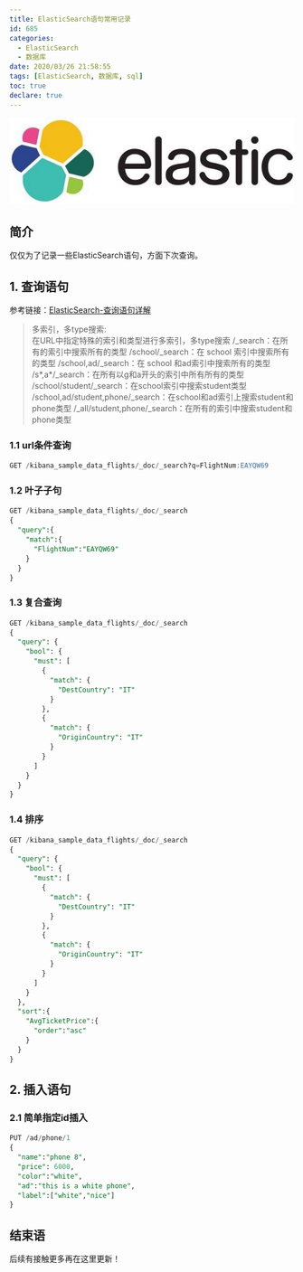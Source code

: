 ```yaml
---
title: ElasticSearch语句常用记录
id: 685
categories:
  - ElasticSearch
  - 数据库
date: 2020/03/26 21:58:55        
tags: [ElasticSearch, 数据库, sql]
toc: true
declare: true
---
```


![img](/img/xjy/p65000.png)<br/>

## 简介

仅仅为了记录一些ElasticSearch语句，方面下次查询。
<!--more-->

## 1. 查询语句
参考链接：[ElasticSearch-查询语句详解](https://www.jianshu.com/p/c377477df7fc)
>多索引，多type搜索:  
在URL中指定特殊的索引和类型进行多索引，多type搜索
/_search：在所有的索引中搜索所有的类型
/school/_search：在 school 索引中搜索所有的类型
/school,ad/_search：在 school 和ad索引中搜索所有的类型
/s*,a*/_search：在所有以g和a开头的索引中所有所有的类型
/school/student/_search：在school索引中搜索student类型
/school,ad/student,phone/_search：在school和ad索引上搜索student和phone类型
/_all/student,phone/_search：在所有的索引中搜索student和phone类型

### 1.1 url条件查询
``` sql
GET /kibana_sample_data_flights/_doc/_search?q=FlightNum:EAYQW69
```

### 1.2 叶子子句
``` sql
GET /kibana_sample_data_flights/_doc/_search
{
  "query":{
    "match":{
      "FlightNum":"EAYQW69"
    }
  }
}
```

### 1.3 复合查询
``` sql
GET /kibana_sample_data_flights/_doc/_search
{
  "query": {
    "bool": {
      "must": [
        {
          "match": {
            "DestCountry": "IT"
          }
        },
        {
          "match": {
            "OriginCountry": "IT"
          }
        }
      ]
    }
  }
}
```

### 1.4 排序
``` sql
GET /kibana_sample_data_flights/_doc/_search
{
  "query": {
    "bool": {
      "must": [
        {
          "match": {
            "DestCountry": "IT"
          }
        },
        {
          "match": {
            "OriginCountry": "IT"
          }
        }
      ]
    }
  },
  "sort":{
    "AvgTicketPrice":{
      "order":"asc"
    }
  }
}
```


## 2. 插入语句

### 2.1 简单指定id插入
``` sql
PUT /ad/phone/1
{
  "name":"phone 8",
  "price": 6000,
  "color":"white",
  "ad":"this is a white phone",
  "label":["white","nice"]
}
```

## 结束语
后续有接触更多再在这里更新！
```


